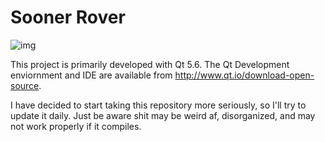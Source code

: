 # Sooner Rover
 
![img](http://www.okepscor.org/sites/default/files/ou%20logo%20for%20resources%20page.jpg)

This project is primarily developed with Qt 5.6. The Qt Development enviornment and IDE are available from http://www.qt.io/download-open-source.

I have decided to start taking this repository more seriously, so I'll try to update it daily. Just be aware shit may be weird af, disorganized, and may not work properly if it compiles.
